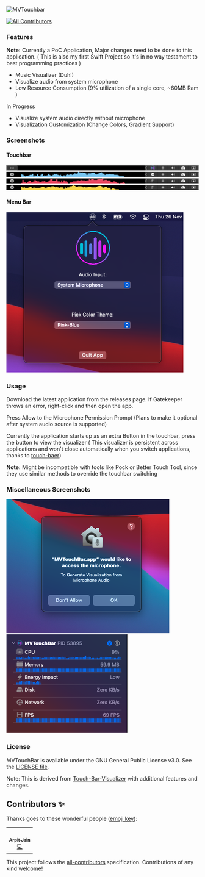 ![MVTouchbar](https://socialify.git.ci/TouchbarApps/MVTouchbar/image?description=1&descriptionEditable=An%20OpenSource%20Audio%20Visualisation%20tool%20for%20the%20Mac%27s%20TouchBar&font=Source%20Code%20Pro&forks=1&issues=1&logo=https%3A%2F%2Fgithub.com%2FTouchbarApps%2FMVTouchbar%2Fblob%2Fmain%2Fassets%2Flogo.png%3Fraw%3Dtrue&owner=1&pattern=Floating%20Cogs&pulls=1&stargazers=1&theme=Light)
<!-- ALL-CONTRIBUTORS-BADGE:START - Do not remove or modify this section -->
[![All Contributors](https://img.shields.io/badge/all_contributors-1-orange.svg?style=flat-square)](#contributors-)
<!-- ALL-CONTRIBUTORS-BADGE:END -->

### Features

**Note:** Currently a PoC Application, Major changes need to be done to this application. ( This is also my first Swift Project so it's in no way testament to best programming practices )

- Music Visualizer (Duh!)
- Visualize audio from system microphone
- Low Resource Consumption (9% utilization of a single core, ~60MB Ram )

In Progress
- Visualize system audio directly without microphone
- Visualization Customization (Change Colors, Gradient Support)
### Screenshots
#### Touchbar
![](./assets/screenshots/s4.png)
![](./assets/screenshots/s5.png)
![](./assets/screenshots/s6.png)
![](./assets/screenshots/s7.png)


#### Menu Bar
![](./assets/screenshots/s2.png)


### Usage
Download the latest application from the releases page. If Gatekeeper throws an error, right-click and then open the app.

Press Allow to the Microphone Permission Prompt (Plans to make it optional after system audio source is supported)

Currently the application starts up as an extra Button in the touchbar, press the button to view the visualizer ( This visualizer is persistent across applications and won't close automatically when you switch applications, thanks to [touch-baer](https://github.com/a2/touch-baer)) 

**Note:** Might be incompatible with tools like Pock or Better Touch Tool, since they use similar methods to override the touchbar switching

### Miscellaneous Screenshots
![](./assets/screenshots/s1.png)
![](./assets/screenshots/s3.png)


### License
MVTouchBar is available under the GNU General Public License v3.0. See the [LICENSE file](LICENSE).

Note: This is derived from [Touch-Bar-Visualizer](https://github.com/supersimple33/Touch-Bar-Visualizer/) with additional features and changes.
## Contributors ✨

Thanks goes to these wonderful people ([emoji key](https://allcontributors.org/docs/en/emoji-key)):

<!-- ALL-CONTRIBUTORS-LIST:START - Do not remove or modify this section -->
<!-- prettier-ignore-start -->
<!-- markdownlint-disable -->
<table>
  <tr>
    <td align="center"><a href="https://www.arpitjain.tech/"><img src="https://avatars1.githubusercontent.com/u/32438047?v=4" width="100px;" alt=""/><br /><sub><b>Arpit Jain</b></sub></a><br /><a href="https://github.com/TouchbarApps/MVTouchbar/commits?author=ArpitKotecha" title="Code">💻</a></td>
  </tr>
</table>

<!-- markdownlint-enable -->
<!-- prettier-ignore-end -->
<!-- ALL-CONTRIBUTORS-LIST:END -->

This project follows the [all-contributors](https://github.com/all-contributors/all-contributors) specification. Contributions of any kind welcome!